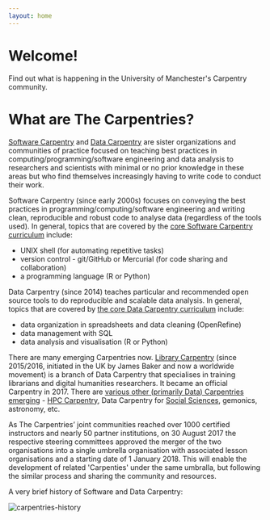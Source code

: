 ```yaml
---
layout: home
---
```


# Welcome!
Find out what is happening in the University of Manchester's Carpentry community.

# What are The Carpentries?

[Software Carpentry](https://software-carpentry.org/) and [Data Carpentry](http://www.datacarpentry.org/) are sister organizations and communities of practice focused on teaching best practices in computing/programming/software engineering and data analysis to researchers and scientists with minimal or no prior knowledge in these areas but who find themselves increasingly having to write code to conduct their work. 

Software Carpentry (since early 2000s) focuses on conveying the best practices in programming/computing/software engineering and writing clean, reproducible and robust code to analyse data (regardless of the tools used). In general, topics that are covered by the [core Software Carpentry curriculum](https://software-carpentry.org/lessons/) include:

- UNIX shell (for automating repetitive tasks)
- version control - git/GitHub or Mercurial (for code sharing and collaboration)
- a programming language (R or Python) 

Data Carpentry (since 2014) teaches particular and recommended open source tools to do reproducible and scalable data analysis. In general, topics that are covered by [the core Data Carpentry curriculum](http://www.datacarpentry.org/lessons/) include:

- data organization in spreadsheets	and data cleaning (OpenRefine)
- data management with SQL
- data analysis and visualisation (R or Python)

There are many emerging Carpentries now. [Library Carpentry](https://librarycarpentry.github.io/) (since 2015/2016, initiated in the UK by James Baker and now a worldwide movement) is a branch of Data Carpentry that specialises in training librarians and digital humanities researchers. It became an official Carpentry in 2017. There are [various other (primarily Data) Carpentries emerging](http://www.datacarpentry.org/lessons/#materials-in-early-development) - [HPC Carpentry](https://hpc-carpentry.github.io/), Data Carpentry for [Social Sciences](http://www.datacarpentry.org/lessons/#social-science-curriculum), gemonics, astronomy, etc.

As The Carpentries’ joint communities reached over 1000 certified instructors and nearly 50 partner institutions, on 30 August 2017 the respective steering committees approved the merger of the two organisations into a single umbrella organisation with associated lesson organisations and a starting date of 1 January 2018. This will enable the development of related 'Carpenties' under the same umbralla, but following the similar process and sharing the community and resources.

A very brief history of Software and Data Carpentry:

![carpentries-history](https://software-carpentry.org/files/2017/SWCDChistory.png "A brief history of Software and Data Carpentry")

